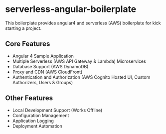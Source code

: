 # serverless-angular-boilerplate
This boilerplate provides angular4 and serverless (AWS) boilerplate for kick starting a project.

## Core Features
 - Angular 4 Sample Application
 - Multiple Serverless (AWS API Gateway & Lambda) Microservices
 - Database Support (AWS DynamoDB)
 - Proxy and CDN (AWS CloudFront)
 - Authentication and Authorization (AWS Cognito Hosted UI, Custom Authorizers, Users & Groups)

## Other Features
 - Local Development Support (Works Offline)
 - Configuration Management
 - Application Logging
 - Deployment Automation
 